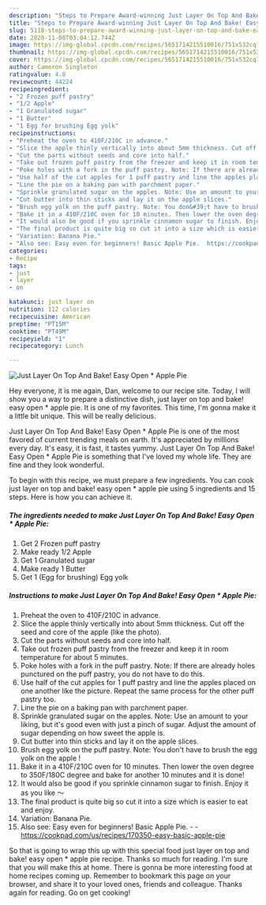 ```yaml
---
description: "Steps to Prepare Award-winning Just Layer On Top And Bake! Easy Open * Apple Pie"
title: "Steps to Prepare Award-winning Just Layer On Top And Bake! Easy Open * Apple Pie"
slug: 5118-steps-to-prepare-award-winning-just-layer-on-top-and-bake-easy-open-apple-pie
date: 2020-11-08T03:04:12.744Z
image: https://img-global.cpcdn.com/recipes/5651714215510016/751x532cq70/just-layer-on-top-and-bake-easy-open-apple-pie-recipe-main-photo.jpg
thumbnail: https://img-global.cpcdn.com/recipes/5651714215510016/751x532cq70/just-layer-on-top-and-bake-easy-open-apple-pie-recipe-main-photo.jpg
cover: https://img-global.cpcdn.com/recipes/5651714215510016/751x532cq70/just-layer-on-top-and-bake-easy-open-apple-pie-recipe-main-photo.jpg
author: Cameron Singleton
ratingvalue: 4.8
reviewcount: 44224
recipeingredient:
- "2 Frozen puff pastry"
- "1/2 Apple"
- "1 Granulated sugar"
- "1 Butter"
- "1 Egg for brushing Egg yolk"
recipeinstructions:
- "Preheat the oven to 410F/210C in advance."
- "Slice the apple thinly vertically into about 5mm thickness. Cut off the seed and core of the apple (like the photo)."
- "Cut the parts without seeds and core into half."
- "Take out frozen puff pastry from the freezer and keep it in room temperature for about 5 minutes."
- "Poke holes with a fork in the puff pastry. Note: If there are already holes punctured on the puff pastry, you do not have to do this."
- "Use half of the cut apples for 1 puff pastry and line the apples placed on one another like the picture. Repeat the same process for the other puff pastry too."
- "Line the pie on a baking pan with parchment paper."
- "Sprinkle granulated sugar on the apples. Note: Use an amount to your liking, but it&#39;s good even with just a pinch of sugar. Adjust the amount of sugar depending on how sweet the apple is."
- "Cut butter into thin sticks and lay it on the apple slices."
- "Brush egg yolk on the puff pastry. Note: You don&#39;t have to brush the egg yolk on the apple !"
- "Bake it in a 410F/210C oven for 10 minutes. Then lower the oven degree to 350F/180C degree and bake for another 10 minutes and it is done!"
- "It would also be good if you sprinkle cinnamon sugar to finish. Enjoy it as you like ～"
- "The final product is quite big so cut it into a size which is easier to eat and enjoy."
- "Variation: Banana Pie."
- "Also see: Easy even for beginners! Basic Apple Pie.  https://cookpad.com/us/recipes/170350-easy-basic-apple-pie"
categories:
- Recipe
tags:
- just
- layer
- on

katakunci: just layer on 
nutrition: 112 calories
recipecuisine: American
preptime: "PT15M"
cooktime: "PT49M"
recipeyield: "1"
recipecategory: Lunch

---
```



![Just Layer On Top And Bake! Easy Open * Apple Pie](https://img-global.cpcdn.com/recipes/5651714215510016/751x532cq70/just-layer-on-top-and-bake-easy-open-apple-pie-recipe-main-photo.jpg)

Hey everyone, it is me again, Dan, welcome to our recipe site. Today, I will show you a way to prepare a distinctive dish, just layer on top and bake! easy open * apple pie. It is one of my favorites. This time, I'm gonna make it a little bit unique. This will be really delicious.



Just Layer On Top And Bake! Easy Open * Apple Pie is one of the most favored of current trending meals on earth. It's appreciated by millions every day. It's easy, it is fast, it tastes yummy. Just Layer On Top And Bake! Easy Open * Apple Pie is something that I've loved my whole life. They are fine and they look wonderful.


To begin with this recipe, we must prepare a few ingredients. You can cook just layer on top and bake! easy open * apple pie using 5 ingredients and 15 steps. Here is how you can achieve it.

<!--inarticleads1-->

##### The ingredients needed to make Just Layer On Top And Bake! Easy Open * Apple Pie:

1. Get 2 Frozen puff pastry
1. Make ready 1/2 Apple
1. Get 1 Granulated sugar
1. Make ready 1 Butter
1. Get 1 (Egg for brushing) Egg yolk




<!--inarticleads2-->

##### Instructions to make Just Layer On Top And Bake! Easy Open * Apple Pie:

1. Preheat the oven to 410F/210C in advance.
1. Slice the apple thinly vertically into about 5mm thickness. Cut off the seed and core of the apple (like the photo).
1. Cut the parts without seeds and core into half.
1. Take out frozen puff pastry from the freezer and keep it in room temperature for about 5 minutes.
1. Poke holes with a fork in the puff pastry. Note: If there are already holes punctured on the puff pastry, you do not have to do this.
1. Use half of the cut apples for 1 puff pastry and line the apples placed on one another like the picture. Repeat the same process for the other puff pastry too.
1. Line the pie on a baking pan with parchment paper.
1. Sprinkle granulated sugar on the apples. Note: Use an amount to your liking, but it&#39;s good even with just a pinch of sugar. Adjust the amount of sugar depending on how sweet the apple is.
1. Cut butter into thin sticks and lay it on the apple slices.
1. Brush egg yolk on the puff pastry. Note: You don&#39;t have to brush the egg yolk on the apple !
1. Bake it in a 410F/210C oven for 10 minutes. Then lower the oven degree to 350F/180C degree and bake for another 10 minutes and it is done!
1. It would also be good if you sprinkle cinnamon sugar to finish. Enjoy it as you like ～
1. The final product is quite big so cut it into a size which is easier to eat and enjoy.
1. Variation: Banana Pie.
1. Also see: Easy even for beginners! Basic Apple Pie. -  - https://cookpad.com/us/recipes/170350-easy-basic-apple-pie




So that is going to wrap this up with this special food just layer on top and bake! easy open * apple pie recipe. Thanks so much for reading. I'm sure that you will make this at home. There is gonna be more interesting food at home recipes coming up. Remember to bookmark this page on your browser, and share it to your loved ones, friends and colleague. Thanks again for reading. Go on get cooking!
